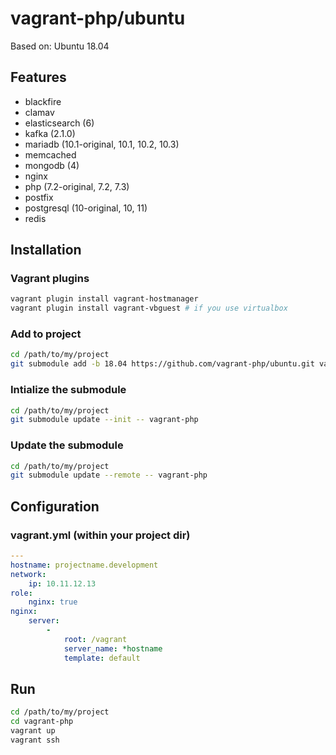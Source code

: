 # vagrant-php/ubuntu

Based on: Ubuntu 18.04

## Features

 * blackfire
 * clamav
 * elasticsearch (6)
 * kafka (2.1.0)
 * mariadb (10.1-original, 10.1, 10.2, 10.3)
 * memcached
 * mongodb (4)
 * nginx
 * php (7.2-original, 7.2, 7.3)
 * postfix
 * postgresql (10-original, 10, 11)
 * redis

## Installation

### Vagrant plugins

```bash
vagrant plugin install vagrant-hostmanager
vagrant plugin install vagrant-vbguest # if you use virtualbox
```

### Add to project

```bash
cd /path/to/my/project
git submodule add -b 18.04 https://github.com/vagrant-php/ubuntu.git vagrant-php
```

### Intialize the submodule

```bash
cd /path/to/my/project
git submodule update --init -- vagrant-php
```

### Update the submodule

```bash
cd /path/to/my/project
git submodule update --remote -- vagrant-php
```

## Configuration

### vagrant.yml (within your project dir)

```yml
---
hostname: projectname.development
network:
    ip: 10.11.12.13
role:
    nginx: true
nginx:
    server:
        -
            root: /vagrant
            server_name: *hostname
            template: default
```

## Run

```bash
cd /path/to/my/project
cd vagrant-php
vagrant up
vagrant ssh
```
